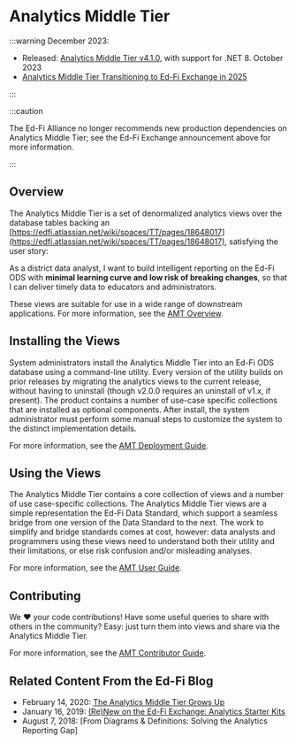 # Analytics Middle Tier

:::warning December 2023:

* Released: [Analytics Middle Tier
v4.1.0](https://github.com/Ed-Fi-Alliance-OSS/Ed-Fi-Analytics-Middle-Tier/releases/tag/4.1.0),
with support for .NET 8. October 2023
* [Analytics Middle Tier Transitioning to Ed-Fi Exchange in
    2025](https://edfi.atlassian.net/wiki/spaces/ETKB/pages/20875033/Analytics+Middle+Tier+Transitioning+to+Ed-Fi+Exchange+in+2025)

:::

:::caution

The Ed-Fi Alliance no longer recommends new production dependencies
on Analytics Middle Tier; see the Ed-Fi Exchange announcement above for more
information.

:::

## Overview

The Analytics Middle Tier is a set of denormalized analytics views over the
database tables backing an
[https://edfi.atlassian.net/wiki/spaces/TT/pages/18648017](https://edfi.atlassian.net/wiki/spaces/TT/pages/18648017),
satisfying the user story:

As a district data analyst, I want to build intelligent reporting on the Ed-Fi
ODS with **minimal learning curve and low risk of breaking changes**, so that I
can deliver timely data to educators and administrators.

These views are suitable for use in a wide range of downstream applications. For
more information, see the [AMT
Overview](./amt-overview.md).

## Installing the Views

System administrators install the Analytics Middle Tier into an Ed-Fi ODS
database using a command-line utility. Every version of the utility builds on
prior releases by migrating the analytics views to the current release, without
having to uninstall (though v2.0.0 requires an uninstall of v1.x, if present).
The product contains a number of use-case specific collections that are
installed as optional components. After install, the system administrator must
perform some manual steps to customize the system to the distinct implementation
details.

For more information, see the [AMT Deployment
Guide](./deployment-guide/readme.mdx).

## Using the Views

The Analytics Middle Tier contains a core collection of views and a number of
use case-specific collections. The Analytics Middle Tier views are a simple
representation the Ed-Fi Data Standard, which support a seamless bridge from one
version of the Data Standard to the next. The work to simplify and bridge
standards comes at cost, however: data analysts and programmers using these
views need to understand both their utility and their limitations, or else risk
confusion and/or misleading analyses.

For more information, see the [AMT User
Guide](./user-guide/readme.md).

## Contributing

We ❤️ your code contributions! Have some useful queries to share with others in
the community? Easy: just turn them into views and share via the Analytics
Middle Tier.

For more information, see the [AMT Contributor
Guide](./contributor-guide/readme.md).

## Related Content From the Ed-Fi Blog

* February 14, 2020: [The Analytics Middle Tier Grows
    Up](https://www.ed-fi.org/blog/2020/02/the-analytics-middle-tier-grows-up/)
* January 16, 2019: [(Re)New on the Ed-Fi Exchange: Analytics Starter
    Kits](https://www.ed-fi.org/blog/2019/01/renew-ed-fi-exchange-analytics-starter-kits/)
* August 7, 2018: [From Diagrams & Definitions: Solving the Analytics Reporting
    Gap]
